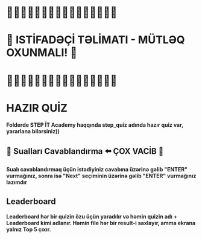 # 🔴🔴🔴🔴🔴🔴🔴🔴🔴🔴🔴🔴🔴🔴🔴🔴
# 🔴 ISTİFADƏÇİ TƏLİMATI - MÜTLƏQ OXUNMALI! 🔴
# 🔴🔴🔴🔴🔴🔴🔴🔴🔴🔴🔴🔴🔴🔴🔴🔴


# HAZIR QUİZ
#### Folderde STEP İT Academy haqqında step_quiz adında hazır quiz var, yararlana bilərsiniz))



## 🔴 Sualları Cavablandırma ⬅️ ÇOX VACİB 🔴
#### Sualı cavablandırmaq üçün istədiyiniz cavabına üzərinə gəlib "ENTER" vurmağınız, sonra isə "Next" seçiminin üzərinə gəlib "ENTER" vurmağınız lazımdır



## Leaderboard
#### Leaderboard hər bir quizin özu üçün yaradılır və həmin quizin adı + Leaderboard kimi adlanır. Həmin file hər bir result-i saxlayır, amma ekrana yalnız Top 5 çıxır.
